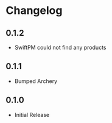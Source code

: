 # Changelog

## 0.1.2

* SwiftPM could not find any products

## 0.1.1

* Bumped Archery

## 0.1.0

* Initial Release

